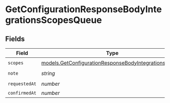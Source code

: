 # GetConfigurationResponseBodyIntegrationsScopesQueue


## Fields

| Field                                                                                                                | Type                                                                                                                 | Required                                                                                                             | Description                                                                                                          |
| -------------------------------------------------------------------------------------------------------------------- | -------------------------------------------------------------------------------------------------------------------- | -------------------------------------------------------------------------------------------------------------------- | -------------------------------------------------------------------------------------------------------------------- |
| `scopes`                                                                                                             | [models.GetConfigurationResponseBodyIntegrationsScopes](../models/getconfigurationresponsebodyintegrationsscopes.md) | :heavy_check_mark:                                                                                                   | N/A                                                                                                                  |
| `note`                                                                                                               | *string*                                                                                                             | :heavy_check_mark:                                                                                                   | N/A                                                                                                                  |
| `requestedAt`                                                                                                        | *number*                                                                                                             | :heavy_check_mark:                                                                                                   | N/A                                                                                                                  |
| `confirmedAt`                                                                                                        | *number*                                                                                                             | :heavy_minus_sign:                                                                                                   | N/A                                                                                                                  |
